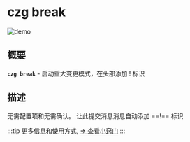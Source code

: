 # czg break

![demo](https://user-images.githubusercontent.com/40693636/175755362-2fdeed9e-cf05-4f41-b317-453154a5775c.gif)

## 概要

**`czg break`** - 启动重大变更模式，在头部添加 ! 标识

## 描述

无需配置项和无需确认。 让此提交消息消息自动添加 ==!== 标识

:::tip
更多信息和使用方式, [⇒ 查看小窍门](/recipes/breakingchange.html)
:::
